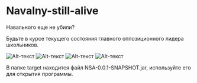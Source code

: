 # Navalny-still-alive

Навального еще не убили?

Будьте в курсе текущего состояния главного оппозиционного лидера школьников.

![Alt-текст](https://pp.userapi.com/c840125/v840125458/6f5e2/DVFqykVtOPo.jpg "Еще не убили?")
![Alt-текст](https://image.prntscr.com/image/GpCjLUnzS6mMgi1j-Z16fg.png "Еще не убили?")
![Alt-текст](https://image.prntscr.com/image/GpCjLUnzS6mMgi1j-Z16fg.png "Еще не убили?")
![Alt-текст](https://image.prntscr.com/image/VxjU2MKPR8_3UoqvGJH5TQ.png "Еще не убили?")

В папке target находится файл NSA-0.0.1-SNAPSHOT.jar, используйте его для открытия программы.
